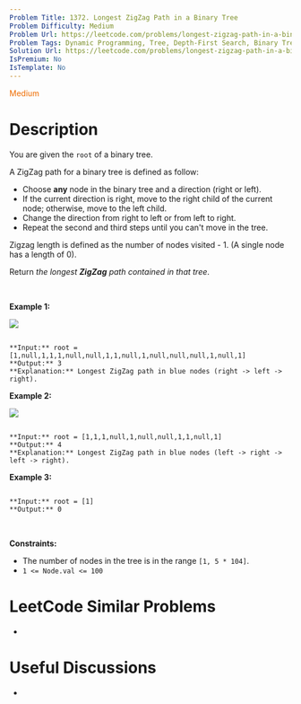 ```yaml
---
Problem Title: 1372. Longest ZigZag Path in a Binary Tree
Problem Difficulty: Medium
Problem Url: https://leetcode.com/problems/longest-zigzag-path-in-a-binary-tree/
Problem Tags: Dynamic Programming, Tree, Depth-First Search, Binary Tree
Solution Url: https://leetcode.com/problems/longest-zigzag-path-in-a-binary-tree/solution/
IsPremium: No
IsTemplate: No
---
```


<span style="color: rgb(239, 108, 0);">Medium</span>

# Description

You are given the `root` of a binary tree.


A ZigZag path for a binary tree is defined as follow:


* Choose **any** node in the binary tree and a direction (right or left).
* If the current direction is right, move to the right child of the current node; otherwise, move to the left child.
* Change the direction from right to left or from left to right.
* Repeat the second and third steps until you can't move in the tree.


Zigzag length is defined as the number of nodes visited - 1. (A single node has a length of 0).


Return *the longest **ZigZag** path contained in that tree*.


 


**Example 1:**


![](https://assets.leetcode.com/uploads/2020/01/22/sample_1_1702.png)

```

**Input:** root = [1,null,1,1,1,null,null,1,1,null,1,null,null,null,1,null,1]
**Output:** 3
**Explanation:** Longest ZigZag path in blue nodes (right -> left -> right).

```

**Example 2:**


![](https://assets.leetcode.com/uploads/2020/01/22/sample_2_1702.png)

```

**Input:** root = [1,1,1,null,1,null,null,1,1,null,1]
**Output:** 4
**Explanation:** Longest ZigZag path in blue nodes (left -> right -> left -> right).

```

**Example 3:**



```

**Input:** root = [1]
**Output:** 0

```

 


**Constraints:**


* The number of nodes in the tree is in the range `[1, 5 * 104]`.
* `1 <= Node.val <= 100`




# LeetCode Similar Problems

- []()

# Useful Discussions

- []()
